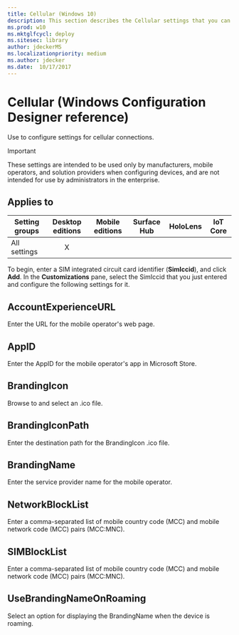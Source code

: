 ```yaml
---
title: Cellular (Windows 10)
description: This section describes the Cellular settings that you can configure in provisioning packages for Windows 10 using Windows Configuration Designer.
ms.prod: w10
ms.mktglfcycl: deploy
ms.sitesec: library
author: jdeckerMS
ms.localizationpriority: medium
ms.author: jdecker
ms.date:  10/17/2017
---
```


# Cellular (Windows Configuration Designer reference)

Use to configure settings for cellular connections.

>[!IMPORTANT]
>These settings are intended to be used only by manufacturers, mobile operators, and solution providers when configuring devices, and are not intended for use by administrators in the enterprise.

## Applies to

| Setting groups | Desktop editions | Mobile editions | Surface Hub | HoloLens | IoT Core |
| --- | :---: | :---: | :---: | :---: | :---: |
| All settings | X |    |  |  |  |



To begin, enter a SIM integrated circuit card identifier (**SimIccid**), and click **Add**. In the **Customizations** pane, select the SimIccid that you just entered and configure the following settings for it.

## AccountExperienceURL

Enter the URL for the mobile operator's web page.

## AppID

Enter the AppID for the mobile operator's app in Microsoft Store.

## BrandingIcon

Browse to and select an .ico file.

## BrandingIconPath

Enter the destination path for the BrandingIcon .ico file.

## BrandingName

Enter the service provider name for the mobile operator.

## NetworkBlockList

Enter a comma-separated list of mobile country code (MCC) and mobile network code (MCC) pairs (MCC:MNC).

## SIMBlockList

Enter a comma-separated list of mobile country code (MCC) and mobile network code (MCC) pairs (MCC:MNC).


## UseBrandingNameOnRoaming

Select an option for displaying the BrandingName when the device is roaming.